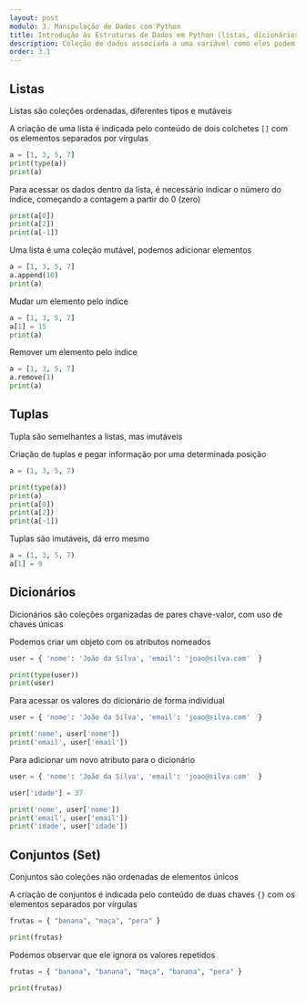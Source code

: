 ```yaml
---
layout: post
modulo: 3. Manipulação de Dados com Python
title: Introdução às Estruturas de Dados em Python (listas, dicionários, etc.)
description: Coleção de dados associada a uma variável como eles podem ser criados e manipulados
order: 3.1
---
```


## Listas

Listas são coleções ordenadas, diferentes tipos e mutáveis

A criação de uma lista é indicada pelo conteúdo de dois colchetes `[]` com os elementos separados por vírgulas

```python
a = [1, 3, 5, 7]
print(type(a))
print(a)
```

Para acessar os dados dentro da lista, é necessário indicar o número do índice, começando a contagem a partir do 0 (zero)

```python
print(a[0])
print(a[2])
print(a[-1])
```

Uma lista é uma coleção mutável, podemos adicionar elementos

```python
a = [1, 3, 5, 7]
a.append(10)
print(a)
```

Mudar um elemento pelo índice

```python
a = [1, 3, 5, 7]
a[1] = 15
print(a)
```

Remover um elemento pelo índice

```python
a = [1, 3, 5, 7]
a.remove(1)
print(a)
```

## Tuplas

Tupla são semelhantes a listas, mas imutáveis

Criação de tuplas e pegar informação por uma determinada posição

```python
a = (1, 3, 5, 7)

print(type(a))
print(a)
print(a[0])
print(a[2])
print(a[-1])
```

Tuplas são imutáveis, dá erro mesmo

```python
a = (1, 3, 5, 7)
a[1] = 9
```

## Dicionários

Dicionários são coleções organizadas de pares chave-valor, com uso de chaves únicas

Podemos criar um objeto com os atributos nomeados

```python
user = { 'nome': 'João da Silva', 'email': 'joao@silva.com'  }

print(type(user))
print(user)
```

Para acessar os valores do dicionário de forma individual

```python
user = { 'nome': 'João da Silva', 'email': 'joao@silva.com'  }

print('nome', user['nome'])
print('email', user['email'])
```

Para adicionar um novo atributo para o dicionário

```python
user = { 'nome': 'João da Silva', 'email': 'joao@silva.com'  }

user['idade'] = 37

print('nome', user['nome'])
print('email', user['email'])
print('idade', user['idade'])
```

## Conjuntos (Set)

Conjuntos são coleções não ordenadas de elementos únicos

A criação de conjuntos é indicada pelo conteúdo de duas chaves `{}` com os elementos separados por vírgulas

```python
frutas = { "banana", "maça", "pera" }

print(frutas)
```

Podemos observar que ele ignora os valores repetidos

```python
frutas = { "banana", "banana", "maça", "banana", "pera" }

print(frutas)
```
